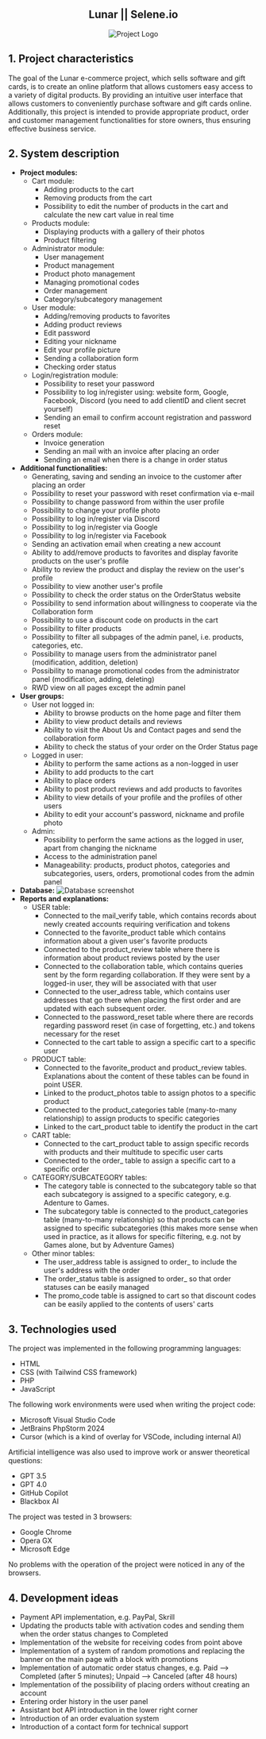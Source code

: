 <h2 align="center">Lunar || Selene.io</h2>
  
<p align="center">
  <img src="https://i.imgur.com/zXEY5fk.png" alt="Project Logo">
</p>

                                                                                                          
## 1. Project characteristics
The goal of the Lunar e-commerce project, which sells software and gift cards, is to create an online platform that allows customers easy access to a variety of digital products. By providing an intuitive user interface that allows customers to conveniently purchase software and gift cards online. Additionally, this project is intended to provide appropriate product, order and customer management functionalities for store owners, thus ensuring effective business service.

## 2. System description
- **Project modules:**
   * Cart module:
      + Adding products to the cart
      + Removing products from the cart
      + Possibility to edit the number of products in the cart and calculate the new cart value in real time
   * Products module:
      + Displaying products with a gallery of their photos
      + Product filtering
   * Administrator module:
      + User management
      + Product management
      + Product photo management
      + Managing promotional codes
      + Order management
      + Category/subcategory management
   * User module:
      + Adding/removing products to favorites
      + Adding product reviews
      + Edit password
      + Editing your nickname
      + Edit your profile picture
      + Sending a collaboration form
      + Checking order status
   * Login/registration module:
      + Possibility to reset your password
      + Possibility to log in/register using: website form, Google, Facebook, Discord (you need to add clientID and client secret yourself)
      + Sending an email to confirm account registration and password reset
   * Orders module:
      + Invoice generation
      + Sending an mail with an invoice after placing an order
      + Sending an email when there is a change in order status
- **Additional functionalities:**
   * Generating, saving and sending an invoice to the customer after placing an order
   * Possibility to reset your password with reset confirmation via e-mail
   * Possibility to change password from within the user profile
   * Possibility to change your profile photo
   * Possibility to log in/register via Discord
   * Possibility to log in/register via Google
   * Possibility to log in/register via Facebook
   * Sending an activation email when creating a new account
   * Ability to add/remove products to favorites and display favorite products on the user's profile
   * Ability to review the product and display the review on the user's profile
   * Possibility to view another user's profile
   * Possibility to check the order status on the OrderStatus website
   * Possibility to send information about willingness to cooperate via the Collaboration form
   * Possibility to use a discount code on products in the cart
   * Possibility to filter products
   * Possibility to filter all subpages of the admin panel, i.e. products, categories, etc.
   * Possibility to manage users from the administrator panel (modification, addition, deletion)
   * Possibility to manage promotional codes from the administrator panel (modification, adding, deleting)
   * RWD view on all pages except the admin panel
- **User groups:**
  * User not logged in:
    + Ability to browse products on the home page and filter them
    + Ability to view product details and reviews
    + Ability to visit the About Us and Contact pages and send the collaboration form
    + Ability to check the status of your order on the Order Status page
  * Logged in user:
    + Ability to perform the same actions as a non-logged in user
    + Ability to add products to the cart
    + Ability to place orders
    + Ability to post product reviews and add products to favorites
    + Ability to view details of your profile and the profiles of other users
    + Ability to edit your account's password, nickname and profile photo
  * Admin:
    + Possibility to perform the same actions as the logged in user, apart from changing the nickname
    + Access to the administration panel
    + Manageability: products, product photos, categories and subcategories, users, orders, promotional codes from the admin panel
- **Database:**
    ![Database screenshot](https://i.imgur.com/mGnArNg.png)
- **Reports and explanations:**
  * USER table:
    + Connected to the mail_verify table, which contains records about newly created accounts requiring verification and tokens
    + Connected to the favorite_product table which contains information about a given user's favorite products
    + Connected to the product_review table where there is information about product reviews posted by the user
    + Connected to the collaboration table, which contains queries sent by the form regarding collaboration. If they were sent by a logged-in user, they will be associated with that user
    + Connected to the user_adress table, which contains user addresses that go there when placing the first order and are updated with each subsequent order.
    + Connected to the password_reset table where there are records regarding password reset (in case of forgetting, etc.) and tokens necessary for the reset
    + Connected to the cart table to assign a specific cart to a specific user
  * PRODUCT table:
    + Connected to the favorite_product and product_review tables. Explanations about the content of these tables can be found in point USER.
    + Linked to the product_photos table to assign photos to a specific product
    + Connected to the product_categories table (many-to-many relationship) to assign products to specific categories
    + Linked to the cart_product table to identify the product in the cart
  * CART table:
    + Connected to the cart_product table to assign specific records with products and their multitude to specific user carts
    + Connected to the order_ table to assign a specific cart to a specific order
  * CATEGORY/SUBCATEGORY tables:
    + The category table is connected to the subcategory table so that each subcategory is assigned to a specific category, e.g. Adenture to Games.
    + The subcategory table is connected to the product_categories table (many-to-many relationship) so that products can be assigned to specific subcategories (this makes more sense when used in practice, as it         allows for specific filtering, e.g. not by Games alone, but by Adventure Games)
  * Other minor tables:
    + The user_address table is assigned to order_ to include the user's address with the order
    + The order_status table is assigned to order_ so that order statuses can be easily managed
    + The promo_code table is assigned to cart so that discount codes can be easily applied to the contents of users' carts
## 3. Technologies used
The project was implemented in the following programming languages:
  - HTML
  - CSS (with Tailwind CSS framework)
  - PHP
  - JavaScript
    
The following work environments were used when writing the project code:
  - Microsoft Visual Studio Code
  - JetBrains PhpStorm 2024
  - Cursor (which is a kind of overlay for VSCode, including internal AI)
    
Artificial intelligence was also used to improve work or answer theoretical questions:
  - GPT 3.5
  - GPT 4.0
  - GitHub Copilot
  - Blackbox AI
    
The project was tested in 3 browsers:
  - Google Chrome
  - Opera GX
  - Microsoft Edge
    
No problems with the operation of the project were noticed in any of the browsers.
## 4. Development ideas
  - Payment API implementation, e.g. PayPal, Skrill
  - Updating the products table with activation codes and sending them when the order status changes to Completed
  - Implementation of the website for receiving codes from point above
  - Implementation of a system of random promotions and replacing the banner on the main page with a block with promotions
  - Implementation of automatic order status changes, e.g. Paid —> Completed (after 5 minutes); Unpaid —> Canceled (after 48 hours)
  - Implementation of the possibility of placing orders without creating an account
  - Entering order history in the user panel
  - Assistant bot API introduction in the lower right corner
  - Introduction of an order evaluation system
  - Introduction of a contact form for technical support
